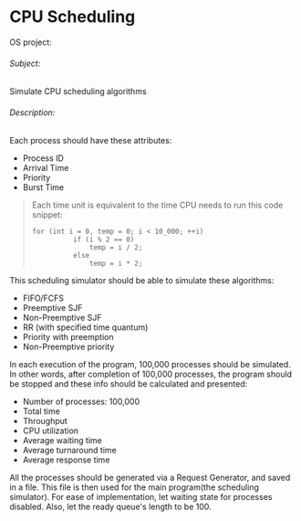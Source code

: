 # CPU Scheduling

OS project:

###### Subject:

Simulate CPU scheduling algorithms

###### Description:

Each process should have these attributes:

- Process ID
- Arrival Time
- Priority
- Burst Time

> Each time unit is equivalent to the time CPU needs to run this code snippet:
> ```
> for (int i = 0, temp = 0; i < 10_000; ++i)
>			if (i % 2 == 0)
>				temp = i / 2;
>			else
>				temp = i * 2;
> ```

This scheduling simulator should be able to simulate these algorithms:

- FIFO/FCFS
- Preemptive SJF
- Non-Preemptive SJF
- RR (with specified time quantum)
- Priority with preemption
- Non-Preemptive priority

In each execution of the program, 100,000 processes should be simulated. In other words, after completion of 100,000 processes, the program should be stopped and these info should be calculated and presented:

- Number of processes: 100,000
- Total time
- Throughput
- CPU utilization
- Average waiting time
- Average turnaround time
- Average response time

All the processes should be generated via a Request Generator, and saved in a file. This file is then used for the main program(the scheduling simulator). For ease of implementation, let waiting state for processes disabled. Also, let the ready queue's length to be 100.

